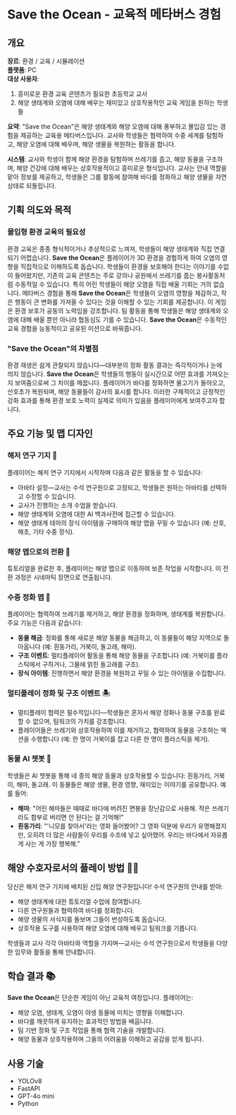 # Save the Ocean - 교육적 메타버스 경험

## 개요

**장르**: 환경 / 교육 / 시뮬레이션  
**플랫폼**: PC  
**대상 사용자**:  
1. 흥미로운 환경 교육 콘텐츠가 필요한 초등학교 교사  
2. 해양 생태계와 오염에 대해 배우는 재미있고 상호작용적인 교육 게임을 원하는 학생들

**요약**: "Save the Ocean"은 해양 생태계와 해양 오염에 대해 풍부하고 몰입감 있는 경험을 제공하는 교육용 메타버스입니다. 교사와 학생들은 협력하여 수중 세계를 탐험하고, 해양 오염에 대해 배우며, 해양 생물을 복원하는 활동을 합니다.

**시스템**: 교사와 학생이 함께 해양 환경을 탐험하며 쓰레기를 줍고, 해양 동물을 구조하며, 해양 건강에 대해 배우는 상호작용적이고 흥미로운 형식입니다. 교사는 안내 역할을 맡아 정보를 제공하고, 학생들은 그룹 활동에 참여해 바다를 정화하고 해양 생물을 자연 상태로 되돌립니다.

## 기획 의도와 목적

### 몰입형 환경 교육의 필요성
환경 교육은 종종 형식적이거나 추상적으로 느껴져, 학생들이 해양 생태계와 직접 연결되기 어렵습니다. **Save the Ocean**은 플레이어가 3D 환경을 경험하게 하여 오염의 영향을 직접적으로 이해하도록 돕습니다. 학생들이 환경을 보호해야 한다는 이야기를 수없이 들어왔지만, 기존의 교육 콘텐츠는 주로 강의나 공원에서 쓰레기를 줍는 봉사활동처럼 수동적일 수 있습니다. 특히 어린 학생들이 해양 오염을 직접 배울 기회는 거의 없습니다. 메타버스 경험을 통해 **Save the Ocean**은 학생들이 오염의 영향을 체감하고, 작은 행동이 큰 변화를 가져올 수 있다는 것을 이해할 수 있는 기회를 제공합니다. 이 게임은 환경 보호가 공동의 노력임을 강조합니다. 팀 활동을 통해 학생들은 해양 생태계와 오염에 대해 배울 뿐만 아니라 협동심도 기를 수 있습니다. **Save the Ocean**은 수동적인 교육 경험을 능동적이고 공유된 미션으로 바꿔줍니다.

### "Save the Ocean"의 차별점
환경 재생은 쉽게 관찰되지 않습니다—대부분의 정화 활동 결과는 즉각적이거나 눈에 띄지 않습니다. **Save the Ocean**은 학생들의 행동이 실시간으로 어떤 효과를 가져오는지 보여줌으로써 그 차이를 메꿉니다. 플레이어가 바다를 정화하면 물고기가 돌아오고, 산호초가 복원되며, 해양 동물들이 감사의 표시를 합니다. 이러한 구체적이고 긍정적인 강화 효과를 통해 환경 보호 노력이 실제로 의미가 있음을 플레이어에게 보여주고자 합니다.

## 주요 기능 및 맵 디자인

### 해저 연구 기지 🌊
플레이어는 해저 연구 기지에서 시작하며 다음과 같은 활동을 할 수 있습니다:
- 아바타 설정—교사는 수석 연구원으로 고정되고, 학생들은 원하는 아바타를 선택하고 수정할 수 있습니다.
- 교사가 진행하는 소개 수업을 받습니다.
- 해양 생태계와 오염에 대한 AI 백과사전에 접근할 수 있습니다.
- 해양 생태계 테마의 장식 아이템을 구매하여 해양 맵을 꾸밀 수 있습니다 (예: 산호, 해초, 기타 수중 장식).

### 해양 맵으로의 전환 🐠
튜토리얼을 완료한 후, 플레이어는 해양 맵으로 이동하여 보존 작업을 시작합니다. 이 전환 과정은 시네마틱 장면으로 연출됩니다.

### 수중 정화 맵 🦈
플레이어는 협력하여 쓰레기를 제거하고, 해양 환경을 정화하며, 생태계를 복원합니다. 주요 기능은 다음과 같습니다:
- **동물 해금**: 정화를 통해 새로운 해양 동물을 해금하고, 이 동물들이 해당 지역으로 돌아옵니다 (예: 흰동가리, 거북이, 돌고래, 해마).
- **구조 이벤트**: 멀티플레이어 활동을 통해 해양 동물을 구조합니다 (예: 거북이를 플라스틱에서 구하거나, 그물에 얽힌 돌고래를 구조).
- **장식 아이템**: 진행하면서 해양 환경을 복원하고 꾸밀 수 있는 아이템을 수집합니다.

### 멀티플레이 정화 및 구조 이벤트 🏝️
- 멀티플레이 협력은 필수적입니다—학생들은 혼자서 해양 정화나 동물 구조를 완료할 수 없으며, 팀워크의 가치를 강조합니다.
- 플레이어들은 쓰레기와 상호작용하여 이를 제거하고, 협력하여 동물을 구조하는 액션을 수행합니다 (예: 한 명이 거북이를 잡고 다른 한 명이 플라스틱을 제거).

### 동물 AI 챗봇 🦚
학생들은 AI 챗봇을 통해 네 종의 해양 동물과 상호작용할 수 있습니다: 흰동가리, 거북이, 해마, 돌고래. 이 동물들은 해양 생물, 환경 영향, 재미있는 이야기를 공유합니다. 예를 들어:
- **해마**: "어린 해마들은 때때로 바다에 버려진 면봉을 장난감으로 사용해. 작은 쓰레기라도 함부로 버리면 안 된다는 걸 기억해!"
- **흰동가리**: "'니모를 찾아서'라는 영화 들어봤어? 그 영화 덕분에 우리가 유명해졌지만, 오히려 더 많은 사람들이 우리를 수조에 넣고 싶어했어. 우리는 바다에서 자유롭게 사는 게 가장 행복해."

## 해양 수호자로서의 플레이 방법 🤴🌊

당신은 해저 연구 기지에 배치된 신입 해양 연구원입니다!
수석 연구원의 안내를 받아:
- 해양 생태계에 대한 튜토리얼 수업에 참여합니다.
- 다른 연구원들과 협력하여 바다를 정화합니다.
- 해양 생물의 서식지를 돌보며 그들이 번성하도록 돕습니다.
- 상호작용 도구를 사용하여 해양 오염에 대해 배우고 팀워크를 기릅니다.

학생들과 교사 각각 아바타와 역할을 가지며—교사는 수석 연구원으로서 학생들을 다양한 임무와 활동을 통해 안내합니다.

## 학습 결과 📚
**Save the Ocean**은 단순한 게임이 아닌 교육적 여정입니다.
플레이어는:
- 해양 오염, 생태계, 오염이 야생 동물에 미치는 영향을 이해합니다.
- 바다를 깨끗하게 유지하는 효과적인 방법을 배웁니다.
- 팀 기반 정화 및 구조 작업을 통해 협력 기술을 개발합니다.
- 해양 동물과 상호작용하며 그들의 어려움을 이해하고 공감을 얻게 됩니다.

## 사용 기술
- YOLOv8
- FastAPI
- GPT-4o mini
- Python

